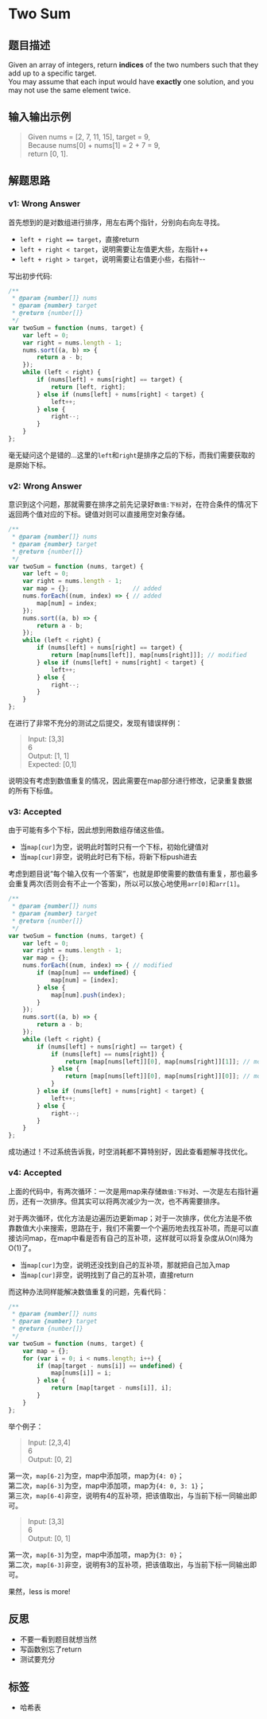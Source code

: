 # Two Sum
## 题目描述
Given an array of integers, return **indices** of the two numbers such that they add up to a specific target.  
You may assume that each input would have **exactly** one solution, and you may not use the same element twice.

## 输入输出示例

> Given nums = [2, 7, 11, 15], target = 9,  
> Because nums[0] + nums[1] = 2 + 7 = 9,  
> return [0, 1].

## 解题思路
### v1: Wrong Answer
首先想到的是对数组进行排序，用左右两个指针，分别向右向左寻找。

- `left + right == target`，直接return
- `left + right < target`，说明需要让左值更大些，左指针++
- `left + right > target`，说明需要让右值更小些，右指针--

写出初步代码:

```javascript
/**
 * @param {number[]} nums
 * @param {number} target
 * @return {number[]}
 */
var twoSum = function (nums, target) {
    var left = 0;
    var right = nums.length - 1;
    nums.sort((a, b) => {
        return a - b;
    });
    while (left < right) {
        if (nums[left] + nums[right] == target) {
            return [left, right];
        } else if (nums[left] + nums[right] < target) {
            left++;
        } else {
            right--;
        }
    }
};
```

毫无疑问这个是错的...这里的`left`和`right`是排序之后的下标，而我们需要获取的是原始下标。

### v2: Wrong Answer
意识到这个问题，那就需要在排序之前先记录好`数值:下标`对，在符合条件的情况下返回两个值对应的下标。键值对则可以直接用空对象存储。

```javascript
/**
 * @param {number[]} nums
 * @param {number} target
 * @return {number[]}
 */
var twoSum = function (nums, target) {
    var left = 0;
    var right = nums.length - 1;
    var map = {};                  // added
    nums.forEach((num, index) => { // added
        map[num] = index;
    });
    nums.sort((a, b) => {
        return a - b;
    });
    while (left < right) {
        if (nums[left] + nums[right] == target) {
            return [map[nums[left]], map[nums[right]]]; // modified
        } else if (nums[left] + nums[right] < target) {
            left++;
        } else {
            right--;
        }
    }
};
```

在进行了非常不充分的测试之后提交，发现有错误样例：

> Input:    [3,3]  
>           6  
> Output:   [1, 1]  
> Expected: [0,1]

说明没有考虑到数值重复的情况，因此需要在map部分进行修改，记录重复数据的所有下标值。

### v3: Accepted
由于可能有多个下标，因此想到用数组存储这些值。

- 当`map[cur]`为空，说明此时暂时只有一个下标，初始化键值对
- 当`map[cur]`非空，说明此时已有下标，将新下标push进去

考虑到题目说“每个输入仅有一个答案”，也就是即使需要的数值有重复，那也最多会重复两次(否则会有不止一个答案)，所以可以放心地使用`arr[0]`和`arr[1]`。

```javascript
/**
 * @param {number[]} nums
 * @param {number} target
 * @return {number[]}
 */
var twoSum = function (nums, target) {
    var left = 0;
    var right = nums.length - 1;
    var map = {};
    nums.forEach((num, index) => { // modified 
        if (map[num] == undefined) {
            map[num] = [index];
        } else {
            map[num].push(index);
        }
    });
    nums.sort((a, b) => {
        return a - b;
    });
    while (left < right) {
        if (nums[left] + nums[right] == target) {
            if (nums[left] == nums[right]) {
                return [map[nums[left]][0], map[nums[right]][1]]; // modified
            } else {
                return [map[nums[left]][0], map[nums[right]][0]]; // modified
            }
        } else if (nums[left] + nums[right] < target) {
            left++;
        } else {
            right--;
        }
    }
};
```
成功通过！不过系统告诉我，时空消耗都不算特别好，因此查看题解寻找优化。

### v4: Accepted
上面的代码中，有两次循环：一次是用map来存储`数值:下标`对、一次是左右指针遍历，还有一次排序。但其实可以将两次减少为一次，也不再需要排序。

对于两次循环，优化方法是边遍历边更新map；对于一次排序，优化方法是不依靠数值大小来搜索，思路在于，我们不需要一个个遍历地去找互补项，而是可以直接访问map，在map中看是否有自己的互补项，这样就可以将复杂度从O(n)降为O(1)了。

- 当`map[cur]`为空，说明还没找到自己的互补项，那就把自己加入map
- 当`map[cur]`非空，说明找到了自己的互补项，直接return

而这种办法同样能解决数值重复的问题，先看代码：

```javascript
/**
 * @param {number[]} nums
 * @param {number} target
 * @return {number[]}
 */
var twoSum = function (nums, target) {
    var map = {};
    for (var i = 0; i < nums.length; i++) {
        if (map[target - nums[i]] == undefined) {
            map[nums[i]] = i;
        } else {
            return [map[target - nums[i]], i];
        }
    }
};
```

举个例子：

> Input:  [2,3,4]  
>         6  
> Output: [0, 2]

第一次，`map[6-2]`为空，map中添加项，map为`{4: 0}`；  
第二次，`map[6-3]`为空，map中添加项，map为`{4: 0, 3: 1}`；  
第三次，`map[6-4]`非空，说明有4的互补项，把该值取出，与当前下标一同输出即可。

> Input:    [3,3]  
>           6  
> Output:   [0, 1]

第一次，`map[6-3]`为空，map中添加项，map为`{3: 0}`；  
第二次，`map[6-3]`非空，说明有3的互补项，把该值取出，与当前下标一同输出即可。

果然，less is more!

## 反思
- 不要一看到题目就想当然
- 写函数别忘了return
- 测试要充分

## 标签
- 哈希表
